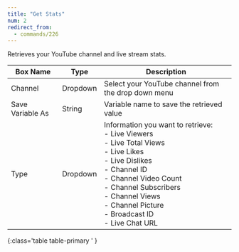 ```yaml
---
title: "Get Stats"
num: 2
redirect_from:
  - commands/226
---
```


Retrieves your YouTube channel and live stream stats.

| Box Name | Type | Description | 
|-------|--------|--------|
|Channel|Dropdown|Select your YouTube channel from the drop down menu
|Save Variable As|String|Variable name to save the retrieved value
|Type|Dropdown|Information you want to retrieve:<br/> - Live Viewers<br/> - Live Total Views<br/> - Live Likes <br/> - Live Dislikes <br/> -  Channel ID <br/> - Channel Video Count <br/> - Channel Subscribers <br/> - Channel Views <br/> - Channel Picture<br/> - Broadcast ID<br/> - Live Chat URL
{:class='table table-primary ' }












